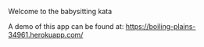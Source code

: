 Welcome to the babysitting kata

A demo of this app can be found at:
https://boiling-plains-34961.herokuapp.com/
